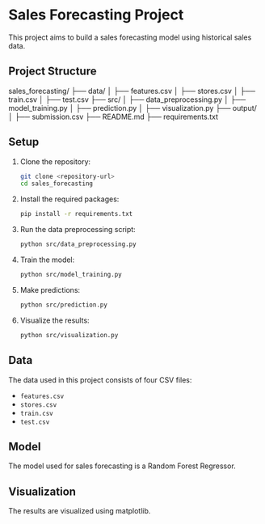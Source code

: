 # Sales Forecasting Project

This project aims to build a sales forecasting model using historical sales data.

## Project Structure
sales_forecasting/
├── data/
│ ├── features.csv
│ ├── stores.csv
│ ├── train.csv
│ ├── test.csv
├── src/
│ ├── data_preprocessing.py
│ ├── model_training.py
│ ├── prediction.py
│ ├── visualization.py
├── output/
│ ├── submission.csv
├── README.md
├── requirements.txt

## Setup

1. Clone the repository:
    ```sh
    git clone <repository-url>
    cd sales_forecasting
    ```

2. Install the required packages:
    ```sh
    pip install -r requirements.txt
    ```

3. Run the data preprocessing script:
    ```sh
    python src/data_preprocessing.py
    ```

4. Train the model:
    ```sh
    python src/model_training.py
    ```

5. Make predictions:
    ```sh
    python src/prediction.py
    ```

6. Visualize the results:
    ```sh
    python src/visualization.py
    ```

## Data
The data used in this project consists of four CSV files:
- `features.csv`
- `stores.csv`
- `train.csv`
- `test.csv`

## Model
The model used for sales forecasting is a Random Forest Regressor.

## Visualization
The results are visualized using matplotlib.

